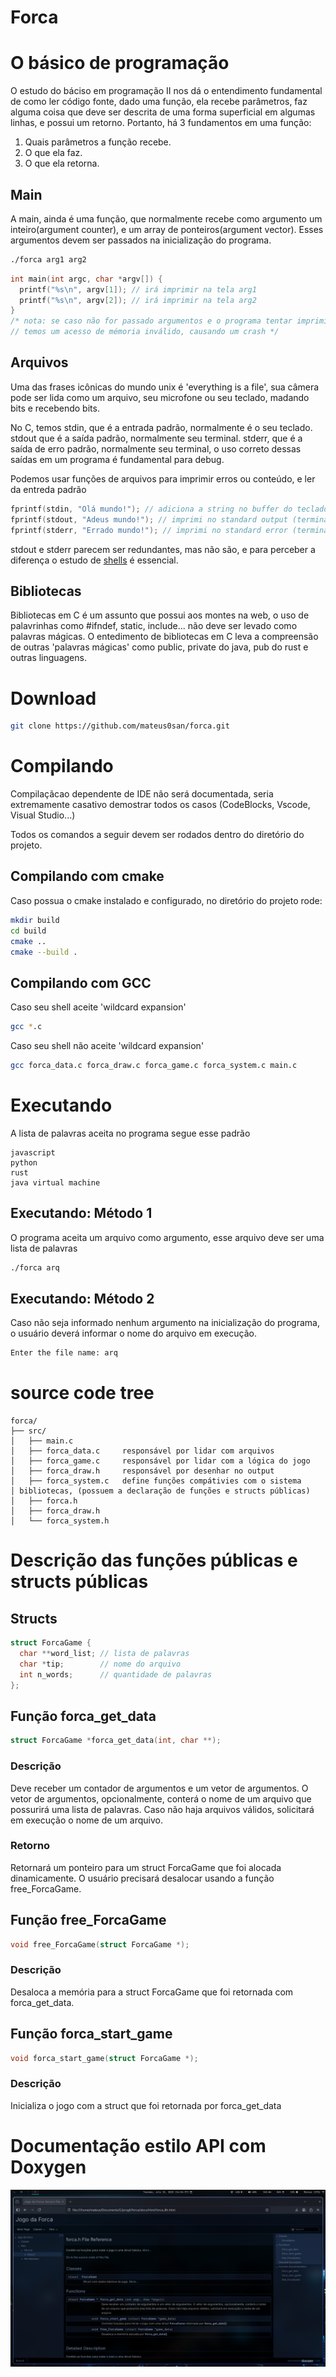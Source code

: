 # Forca
# O básico de programação
O estudo do báciso em programação II nos dá o entendimento fundamental de como
ler código fonte, dado uma função, ela recebe parâmetros, faz alguma coisa que
deve ser descrita de uma forma superficial em algumas linhas, e possui um
retorno. Portanto, há 3 fundamentos em uma função:

1. Quais parâmetros a função recebe.
2. O que ela faz.
3. O que ela retorna.

## Main
A main, ainda é uma função, que normalmente recebe como argumento um
inteiro(argument counter), e um array de ponteiros(argument vector).
Esses argumentos devem ser passados na inicialização do programa.
```bash
./forca arg1 arg2
```
```c
int main(int argc, char *argv[]) {
  printf("%s\n", argv[1]); // irá imprimir na tela arg1
  printf("%s\n", argv[2]); // irá imprimir na tela arg2
}
/* nota: se caso não for passado argumentos e o programa tentar imprimir,
// temos um acesso de mémoria inválido, causando um crash */
```

## Arquivos
Uma das frases icônicas do mundo unix é 'everything is a file', sua câmera
pode ser lida como um arquivo, seu microfone ou seu teclado, madando bits
e recebendo bits.

No C, temos stdin, que é a entrada padrão, normalmente é o seu teclado. stdout
que é a saída padrão, normalmente seu terminal. stderr, que é a saída de erro
padrão, normalmente seu terminal, o uso correto dessas saídas em um programa
é fundamental para debug.

Podemos usar funções de arquivos para imprimir erros ou conteúdo, e ler
da entreda padrão
```c
fprintf(stdin, "Olá mundo!"); // adiciona a string no buffer do teclado
fprintf(stdout, "Adeus mundo!"); // imprimi no standard output (terminal)
fprintf(stderr, "Errado mundo!"); // imprimi no standard error (terminal)
```
stdout e stderr parecem ser redundantes, mas não são, e para perceber a
diferença o estudo de [shells](https://en.wikipedia.org/wiki/Bash_(Unix_shell))
é essencial.

## Bibliotecas
Bibliotecas em C é um assunto que possui aos montes na web, o uso de palavrinhas
como #ifndef, static, include... não deve ser levado como palavras mágicas. O
entedimento de bibliotecas em C leva a compreensão de outras 'palavras mágicas'
como public, private do java, pub do rust e outras linguagens.

# Download
```bash
git clone https://github.com/mateus0san/forca.git
```

# Compilando
Compilaçãcao dependente de IDE não será documentada, seria extremamente
casativo demostrar todos os casos (CodeBlocks, Vscode, Visual Studio...)

Todos os comandos a seguir devem ser rodados dentro do diretório do projeto.
## Compilando com cmake
Caso possua o cmake instalado e configurado, no diretório do projeto rode:
```bash
mkdir build
cd build
cmake ..
cmake --build .
```

## Compilando  com GCC
Caso seu shell aceite 'wildcard expansion'
```bash
gcc *.c
```
Caso seu shell não aceite 'wildcard expansion'
```bash
gcc forca_data.c forca_draw.c forca_game.c forca_system.c main.c
```

# Executando
A lista de palavras aceita no programa segue esse padrão
```text
javascript
python
rust
java virtual machine
```
## Executando: Método 1
O programa aceita um arquivo como argumento, esse arquivo deve ser uma lista de
palavras
```bash
./forca arq
```

## Executando: Método 2
Caso não seja informado nenhum argumento na inicialização do programa, o
usuário deverá informar o nome do arquivo em execução.
```bash
Enter the file name: arq
```

# source code tree
```text
forca/
├── src/
│   ├── main.c
│   ├── forca_data.c     responsável por lidar com arquivos
│   ├── forca_game.c     responsável por lidar com a lógica do jogo
│   ├── forca_draw.h     responsável por desenhar no output 
│   ├── forca_system.c   define funções compátivies com o sistema
│ bibliotecas, (possuem a declaração de funções e structs públicas)
│   ├── forca.h
│   ├── forca_draw.h
│   └── forca_system.h
```

# Descrição das funções públicas e structs públicas 

## Structs
```c
struct ForcaGame {
  char **word_list; // lista de palavras
  char *tip;        // nome do arquivo
  int n_words;      // quantidade de palavras 
};
```

## Função forca_get_data
```c
struct ForcaGame *forca_get_data(int, char **);
```
### Descrição
Deve receber um contador de argumentos e um vetor de argumentos. O vetor de
argumentos, opcionalmente, conterá o nome de um arquivo que possurirá
uma lista de palavras. Caso não haja arquivos válidos, solicitará em execução
o nome de um arquivo.
### Retorno
Retornará um ponteiro para um struct ForcaGame que foi alocada dinamicamente.
O usuário precisará desalocar usando a função free_ForcaGame.

## Função free_ForcaGame
```c
void free_ForcaGame(struct ForcaGame *); 
```
### Descrição
Desaloca a memória para a struct ForcaGame que foi retornada com forca_get_data.

## Função forca_start_game
```c
void forca_start_game(struct ForcaGame *);
```
### Descrição
Inicializa o jogo com a struct que foi retornada por forca_get_data

# Documentação estilo API com Doxygen
![Doxygen](img/doxy.png)
